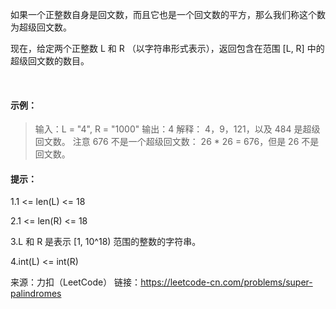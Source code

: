 如果一个正整数自身是回文数，而且它也是一个回文数的平方，那么我们称这个数为超级回文数。

现在，给定两个正整数 L 和 R （以字符串形式表示），返回包含在范围 [L, R] 中的超级回文数的数目。

 

#### 示例：

>   输入：L = "4", R = "1000"
    输出：4
    解释：
    4，9，121，以及 484 是超级回文数。
    注意 676 不是一个超级回文数： 26 * 26 = 676，但是 26 不是回文数。
 

#### 提示：

1.1 <= len(L) <= 18 

2.1 <= len(R) <= 18

3.L 和 R 是表示 [1, 10^18) 范围的整数的字符串。

4.int(L) <= int(R)

来源：力扣（LeetCode）
链接：https://leetcode-cn.com/problems/super-palindromes

